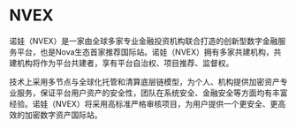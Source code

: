 # 

# NVEX

诺娃（NVEX）是一家由全球多家专业金融投资机构联合打造的创新型数字金融服务平台，也是Nova生态首家推荐国际站。诺娃（NVEX）拥有多家共建机构，共建机构将作为平台共建者，享有平台自治权、项目推荐、监督权。

技术上采用多节点与全球化托管和清算底层链模型，为个人、机构提供加密资产专业服务，保证平台用户资产的安全性，团队在系统安全、金融安全等方面均有丰富经验。诺娃（NVEX）将采用高标准严格审核项目，为用户提供一个更安全、更高效的加密数字资产国际站。


